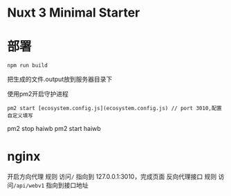 # Nuxt 3 Minimal Starter

# 部署
```shell
npm run build
```
把生成的文件.output放到服务器目录下

使用pm2开启守护进程
```shell
pm2 start [ecosystem.config.js](ecosystem.config.js) // port 3010,配置自定义填写
```
pm2 stop haiwb
pm2 start haiwb

# nginx
开启方向代理
规则 访问`/` 指向到 127.0.0.1:3010，完成页面
反向代理接口
规则 访问`/api/webv1` 指向到接口地址
